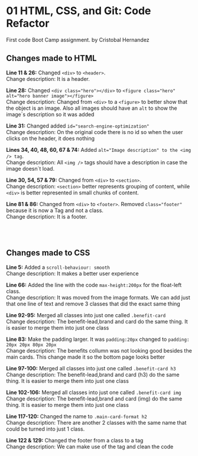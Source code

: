 # 01 HTML, CSS, and Git: Code Refactor
 
 First code Boot Camp assignment.
 by Cristobal Hernandez

## Changes made to HTML

<b>Line 11 & 26:</b> Changed `<div>` to `<header>`.
</br>
Change description: It is a header.

<b>Line 28:</b> Changed `<div class="hero"></div>` to `<figure class="hero" alt="hero banner image"></figure>`
<br/>
Change description: Changed from `<div>` to a `<figure>` to better show that the object is an image. Also all images should have an `alt` to show the image´s description so it was added

<b>Line 31:</b> Changed added `id="search-engine-optimization"`
<br/>
Change description: On the original code there is no id so when the user clicks on the header, it does nothing

<b>Lines 34, 40, 48, 60, 67 & 74:</b> Added `alt="Image description" to the <img /> tag`.
<br/>
Change description: All `<img />` tags should have a description in case the image doesn´t load.

<b>Line 30, 54, 57 & 79:</b> Changed from `<div>` to `<section>`.
<br/>
Change description: `<section>` better represents grouping of content,  while `<div>` is better represented in small chunks of content.

<b>Line 81 & 86:</b> Changed from `<div>` to `<footer>`. Removed `class="footer"` because it is now a Tag and not a class.
<br/>
Change description: It is a footer.

<br/>
<br/>

## Changes made to CSS

<b>Line 5:</b> Added a `scroll-behaviour: smooth`
<br/>
Change description: It makes a better user experience

<b>Line 66:</b> Added the line with the code `max-height:200px` for the float-left class.
</br>
Change description: It was moved from the image formats. We can add just that one line of text and remove 3 classes that did the exact same thing

<b>Line 92-95:</b> Merged all classes into just one called `.benefit-card`
<br/>
Change description: The benefit-lead,brand and card do the same thing. It is easier to merge them into just one class

<b>Line 83:</b> Make the padding larger. It was `padding:20px` changed to `padding: 20px 20px 80px 20px`
<br/>
Change description: The benefits collumn was not looking good besides the main cards. This change made it so the bottom page looks better

<b>Line 97-100:</b> Merged all classes into just one called `.benefit-card h3`
<br/>
Change description: The benefit-lead,brand and card (h3) do the same thing. It is easier to merge them into just one class

<b>Line 102-106:</b> Merged all classes into just one called `.benefit-card img`
<br/>
Change description: The benefit-lead,brand and card (img) do the same thing. It is easier to merge them into just one class

<b>Line 117-120:</b> Changed the name to `.main-card-format h2`
<br/>
Change description: There are another 2 classes with the same name that could be turned into just 1 class.

<b>Line 122 & 129:</b> Changed the footer from a class to a tag
<br/>
Change description: We can make use of the tag and clean the code